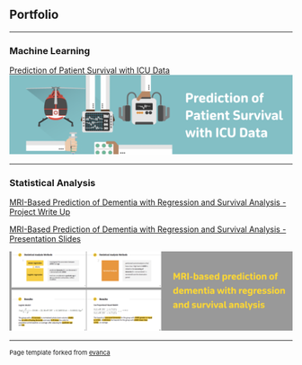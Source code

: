 ## Portfolio

---

### Machine Learning

[Prediction of Patient Survival with ICU Data](/patient_survival_ICU.md)
<img src="images/proj1_image.png?raw=true"/>

---

### Statistical Analysis

[MRI-Based Prediction of Dementia with Regression and Survival Analysis - Project Write Up](/MRI_dementia_reg_analysis.md)

[MRI-Based Prediction of Dementia with Regression and Survival Analysis - Presentation Slides](/bst210proj_MRI_dementia.pdf)

<img src="images/proj2_image.png?raw=true"/>

---

<p style="font-size:11px">Page template forked from <a href="https://github.com/evanca/quick-portfolio">evanca</a></p>
<!-- Remove above link if you don't want to attibute -->
